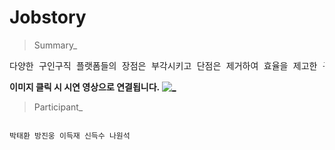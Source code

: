 # Jobstory

> Summary_
<pre>
다양한 구인구직 플랫폼들의 장점은 부각시키고 단점은 제거하여 효율을 제고한 구인구직 사이트
</pre>

**이미지 클릭 시 시연 영상으로 연결됩니다.**
[![_](https://user-images.githubusercontent.com/43169472/50580182-eca6a580-0e8e-11e9-8f71-529abe5099d8.PNG)](https://www.youtube.com/watch?v=1LxRe6rdy_c&t=20s)


> Participant_
<code>
박태환 방진웅 이득재 신득수 나원석
</code>
  
  




